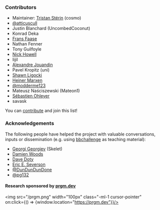 <div class="dark w-full ">
<div class="prose prose-invert text-white -mt-4  xl:justify-start lg:ml-[170px] ml-0 sm:ml-4 font-sans prose-base sm:prose-lg w-full">
<div class="leading-normal ">
<div>

### Contributors

- Maintainer: [Tristan Stérin](https://dna.hamilton.ie/tsterin) (cosmo)
- [@atticuscull](https://github.com/atticuscull)
- Justin Blanchard (UncombedCoconut)
- Konrad Deka
- [Frans Faase](http://www.iwriteiam.nl/)
- Nathan Fenner
- Tony Guilfoyle
- [Nick Howell](https://github.com/nhowell)
- Iijil
- [Alexandre Jouandin](https://prgm.dev/alexandre)
- Pavel Kropitz (uni)
- [Shawn Ligocki](https://www.sligocki.com/)
- [Heiner Marxen](http://turbotm.de/~heiner/)
- [@modderme123](https://github.com/modderme123)
- Mateusz Naściszewski (Mateon1)
- [Sébastien Ohleyer](https://prgm.dev/sebastien)
- savask

You can <a href="/contribute" rel="external">contribute</a> and join this list!

### Acknowledgements

The following people have helped the project with valuable conversations, inputs or dissemination (e.g. using [bbchallenge](https://bbchallenge.org) as teaching material):

- [Georgi Georgiev](https://skelet.ludost.net/) (Skelet)
- [Damien Woods](https://dna.hamilton.ie/woods)
- [Dave Doty](https://web.cs.ucdavis.edu/~doty/)
- [Eric E. Severson](https://eric-severson.netlify.app/)
- [@DunDunDunDone](https://github.com/DunDunDunDone)
- [@pg132](https://github.com/pg132)

#### Research sponsored by [prgm.dev](https://prgm.dev)
<!-- using a link messes with my layout so I use on:click -->
<img src="/prgm.png" width="100px" class="-ml-1 cursor-pointer" on:click={() => {window.location="https://prgm.dev"}}/>

</div>
</div>
</div>
</div>